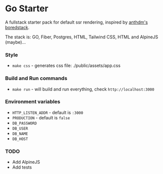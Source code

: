 # Go Starter
A fullstack starter pack for default ssr rendering, inspired by [anthdm's boredstack](https://github.com/anthdm/boredstack).

The stack is: GO, Fiber, Postgres, HTML, Tailwind CSS, HTML and AlpineJS (maybe)...

### Style
- `make css` - generates css file: ./public/assets/app.css


### Build and Run commands
- `make run` - will build and run everything, check `http://localhost:3000`

### Environment variables
- `HTTP_LISTEN_ADDR`  - default is `:3000`
- `PRODUCTION` - default is `false`
- `DB_PASSWORD`
- `DB_USER`
- `DB_NAME`
- `DB_HOST`

### TODO
- Add AlpineJS
- Add tests
